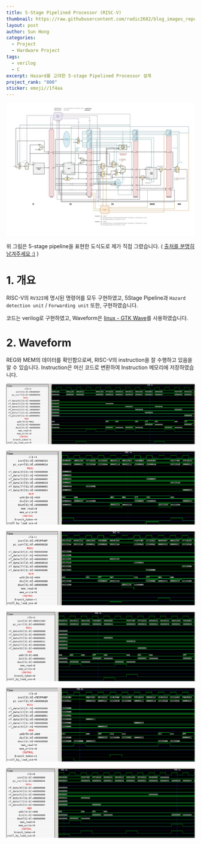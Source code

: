 ```yaml
---
title: 5-Stage Pipelined Processor (RISC-V)
thumbnail: https://raw.githubusercontent.com/radic2682/blog_images_repo/main/uploads/5-Stage_Pipelined_Processor/292766748-a9282af8-8e2e-4a0f-a95a-2e89324b9f36.png
layout: post
author: Sun Hong
categories:
  - Project
  - Hardware Project
tags:
  - verilog
  - C
excerpt: Hazard를 고려한 5-stage Pipelined Processor 설계
project_rank: "800"
sticker: emoji//1f4aa
---
```

![image](https://raw.githubusercontent.com/radic2682/blog_images_repo/main/uploads/5-Stage_Pipelined_Processor/292766748-a9282af8-8e2e-4a0f-a95a-2e89324b9f36.png)

위 그림은 5-stage pipeline을 표현한 도식도로 제가 직접 그렸습니다.
( <u>출처를 분명히 남겨주세요 :)</u> )

# 1. 개요
RISC-V의 `RV32I`에 명시된 명령어를 모두 구현하였고, 5Stage Pipeline과 `Hazard detection unit` / `Forwarding unit` 또한, 구현하였습니다.

코드는 verilog로 구현하였고, Waveform은 <u>linux - GTK Wave</u>를 사용하였습니다.

# 2. Waveform
REG와 MEM의 데이터를 확인함으로써, RISC-V의 instruction을 잘 수행하고 있음을 알 수 있습니다. Instruction은 머신 코드로 변환하여 Instruction 메모리에 저장하였습니다.

![이미지](https://raw.githubusercontent.com/radic2682/blog_images_repo/main/uploads/5-Stage_Pipelined_Processor/nQxR5fttCBUy8ZsZ8HRd.png)

![이미지](https://raw.githubusercontent.com/radic2682/blog_images_repo/main/uploads/5-Stage_Pipelined_Processor/YEX58SJSJ4yl5M4CHU0a.png)

![이미지](https://raw.githubusercontent.com/radic2682/blog_images_repo/main/uploads/5-Stage_Pipelined_Processor/UqHXQXlKDpt4w26eGOYA.png)

![이미지](https://raw.githubusercontent.com/radic2682/blog_images_repo/main/uploads/5-Stage_Pipelined_Processor/akvHq7Dk9mWk9NHXrubz.png)

![이미지](https://raw.githubusercontent.com/radic2682/blog_images_repo/main/uploads/5-Stage_Pipelined_Processor/01qRvDfTHIzpMtySMPiE.png)

![이미지](https://raw.githubusercontent.com/radic2682/blog_images_repo/main/uploads/5-Stage_Pipelined_Processor/LY8vNzCI871NKF9Qm9t7.png)







